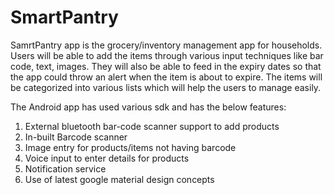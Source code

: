 # SmartPantry
SamrtPantry app is the grocery/inventory management app for households. Users will be able to add the items through various input techniques like bar code, text, images. They will also be able to feed in the expiry dates so that the app could throw an alert when the item is about to expire. The items will be categorized into various lists which will help the users to manage easily.

The Android app has used various sdk and has the below features:

1. External bluetooth bar-code scanner support to add products
2. In-built Barcode scanner
3. Image entry for products/items not having barcode
4. Voice input to enter details for products
5. Notification service
6. Use of latest google material design concepts
